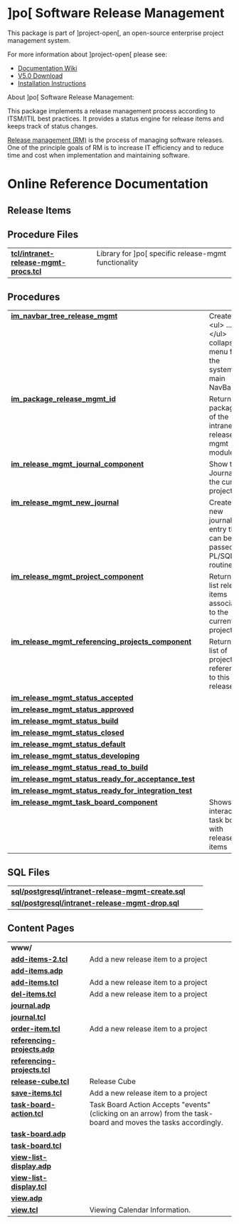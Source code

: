 # ]po[ Software Release Management
This package is part of ]project-open[, an open-source enterprise project management system.

For more information about ]project-open[ please see:
* [Documentation Wiki](http://www.project-open.com/en/)
* [V5.0 Download](https://sourceforge.net/projects/project-open/files/project-open/V5.0/)
* [Installation Instructions](http://www.project-open.com/en/list-installers)

About ]po[ Software Release Management:

<p><p>This package implements a release management process according to ITSM/ITIL best practices. It provides a status engine for release items and keeps track of status changes. <p><a href="/en/process-itsm-release-management">Release management (RM)</a> is the process of managing software releases. One of the principle goals of RM is to increase IT efficiency and to reduce time and cost when implementation and maintaining software. <p><p>

# Online Reference Documentation

## Release Items



## Procedure Files

<table cellpadding="0" cellspacing="0"><tr valign="top"><td style="width:35%"><b><a href="http://www.project-open.net/api-doc/procs-file-view?version_id=197859&amp;path=packages/intranet-release-mgmt/tcl/intranet-release-mgmt-procs.tcl">tcl/intranet-release-mgmt-procs.tcl</a></b></td><td></td><td>Library for ]po[ specific release-mgmt functionality </td></tr></table>

## Procedures

<table cellpadding="0" cellspacing="0"><tr valign="top"><td style="width:35%"><b><a href="http://www.project-open.net/api-doc/proc-view?version_id=197859&amp;proc=im_navbar_tree_release_mgmt">im_navbar_tree_release_mgmt</a></b></td><td></td><td>Creates an &lt;ul&gt; ...&lt;/ul&gt; collapsable menu for the system&#39;s main NavBar. </td></tr><tr valign="top"><td style="width:35%"><b><a href="http://www.project-open.net/api-doc/proc-view?version_id=197859&amp;proc=im_package_release_mgmt_id">im_package_release_mgmt_id</a></b></td><td></td><td>Returns the package id of the intranet-release-mgmt module </td></tr><tr valign="top"><td style="width:35%"><b><a href="http://www.project-open.net/api-doc/proc-view?version_id=197859&amp;proc=im_release_mgmt_journal_component">im_release_mgmt_journal_component</a></b></td><td></td><td>Show the Journal for the current project </td></tr><tr valign="top"><td style="width:35%"><b><a href="http://www.project-open.net/api-doc/proc-view?version_id=197859&amp;proc=im_release_mgmt_new_journal">im_release_mgmt_new_journal</a></b></td><td></td><td>Creates a new journal entry that can be passed to PL/SQL routines </td></tr><tr valign="top"><td style="width:35%"><b><a href="http://www.project-open.net/api-doc/proc-view?version_id=197859&amp;proc=im_release_mgmt_project_component">im_release_mgmt_project_component</a></b></td><td></td><td>Returns a list release items associated to the current project </td></tr><tr valign="top"><td style="width:35%"><b><a href="http://www.project-open.net/api-doc/proc-view?version_id=197859&amp;proc=im_release_mgmt_referencing_projects_component">im_release_mgmt_referencing_projects_component</a></b></td><td></td><td>Returns a list of projects referencing to this release </td></tr><tr valign="top"><td style="width:35%"><b><a href="http://www.project-open.net/api-doc/proc-view?version_id=197859&amp;proc=im_release_mgmt_status_accepted">im_release_mgmt_status_accepted</a></b></td><td></td><td></td></tr><tr valign="top"><td style="width:35%"><b><a href="http://www.project-open.net/api-doc/proc-view?version_id=197859&amp;proc=im_release_mgmt_status_approved">im_release_mgmt_status_approved</a></b></td><td></td><td></td></tr><tr valign="top"><td style="width:35%"><b><a href="http://www.project-open.net/api-doc/proc-view?version_id=197859&amp;proc=im_release_mgmt_status_build">im_release_mgmt_status_build</a></b></td><td></td><td></td></tr><tr valign="top"><td style="width:35%"><b><a href="http://www.project-open.net/api-doc/proc-view?version_id=197859&amp;proc=im_release_mgmt_status_closed">im_release_mgmt_status_closed</a></b></td><td></td><td></td></tr><tr valign="top"><td style="width:35%"><b><a href="http://www.project-open.net/api-doc/proc-view?version_id=197859&amp;proc=im_release_mgmt_status_default">im_release_mgmt_status_default</a></b></td><td></td><td></td></tr><tr valign="top"><td style="width:35%"><b><a href="http://www.project-open.net/api-doc/proc-view?version_id=197859&amp;proc=im_release_mgmt_status_developing">im_release_mgmt_status_developing</a></b></td><td></td><td></td></tr><tr valign="top"><td style="width:35%"><b><a href="http://www.project-open.net/api-doc/proc-view?version_id=197859&amp;proc=im_release_mgmt_status_read_to_build">im_release_mgmt_status_read_to_build</a></b></td><td></td><td></td></tr><tr valign="top"><td style="width:35%"><b><a href="http://www.project-open.net/api-doc/proc-view?version_id=197859&amp;proc=im_release_mgmt_status_ready_for_acceptance_test">im_release_mgmt_status_ready_for_acceptance_test</a></b></td><td></td><td></td></tr><tr valign="top"><td style="width:35%"><b><a href="http://www.project-open.net/api-doc/proc-view?version_id=197859&amp;proc=im_release_mgmt_status_ready_for_integration_test">im_release_mgmt_status_ready_for_integration_test</a></b></td><td></td><td></td></tr><tr valign="top"><td style="width:35%"><b><a href="http://www.project-open.net/api-doc/proc-view?version_id=197859&amp;proc=im_release_mgmt_task_board_component">im_release_mgmt_task_board_component</a></b></td><td></td><td>Shows an interactive task board with release items </td></tr></table>

## SQL Files

<table cellpadding="0" cellspacing="0"><tr valign="top"><td><b><a href="http://www.project-open.net/api-doc/display-sql?package_key=intranet-release-mgmt&amp;url=postgresql/intranet-release-mgmt-create.sql&amp;version_id=197859">sql/postgresql/intranet-release-mgmt-create.sql</a></b></td><td></td><td></td></tr><tr valign="top"><td><b><a href="http://www.project-open.net/api-doc/display-sql?package_key=intranet-release-mgmt&amp;url=postgresql/intranet-release-mgmt-drop.sql&amp;version_id=197859">sql/postgresql/intranet-release-mgmt-drop.sql</a></b></td><td></td><td></td></tr></table>

## Content Pages

<table cellpadding="0" cellspacing="0"><tr valign="top"><td><b>www/</b></td></tr><tr valign="top"><td style="width:35%"><b><a href="http://www.project-open.net/api-doc/content-page-view?version_id=197859&amp;path=packages/intranet-release-mgmt/www/add-items-2.tcl">add-items-2.tcl</a></b></td><td>Add a new release item to a project</td></tr><tr valign="top"><td style="width:35%"><b><a href="http://www.project-open.net/api-doc/content-page-view?version_id=197859&amp;path=packages/intranet-release-mgmt/www/add-items.adp">add-items.adp</a></b></td><td></td></tr><tr valign="top"><td style="width:35%"><b><a href="http://www.project-open.net/api-doc/content-page-view?version_id=197859&amp;path=packages/intranet-release-mgmt/www/add-items.tcl">add-items.tcl</a></b></td><td>Add a new release item to a project</td></tr><tr valign="top"><td style="width:35%"><b><a href="http://www.project-open.net/api-doc/content-page-view?version_id=197859&amp;path=packages/intranet-release-mgmt/www/del-items.tcl">del-items.tcl</a></b></td><td>Add a new release item to a project</td></tr><tr valign="top"><td style="width:35%"><b><a href="http://www.project-open.net/api-doc/content-page-view?version_id=197859&amp;path=packages/intranet-release-mgmt/www/journal.adp">journal.adp</a></b></td><td></td></tr><tr valign="top"><td style="width:35%"><b><a href="http://www.project-open.net/api-doc/content-page-view?version_id=197859&amp;path=packages/intranet-release-mgmt/www/journal.tcl">journal.tcl</a></b></td><td></td></tr><tr valign="top"><td style="width:35%"><b><a href="http://www.project-open.net/api-doc/content-page-view?version_id=197859&amp;path=packages/intranet-release-mgmt/www/order-item.tcl">order-item.tcl</a></b></td><td>Add a new release item to a project</td></tr><tr valign="top"><td style="width:35%"><b><a href="http://www.project-open.net/api-doc/content-page-view?version_id=197859&amp;path=packages/intranet-release-mgmt/www/referencing-projects.adp">referencing-projects.adp</a></b></td><td></td></tr><tr valign="top"><td style="width:35%"><b><a href="http://www.project-open.net/api-doc/content-page-view?version_id=197859&amp;path=packages/intranet-release-mgmt/www/referencing-projects.tcl">referencing-projects.tcl</a></b></td><td></td></tr><tr valign="top"><td style="width:35%"><b><a href="http://www.project-open.net/api-doc/content-page-view?version_id=197859&amp;path=packages/intranet-release-mgmt/www/release-cube.tcl">release-cube.tcl</a></b></td><td>Release Cube</td></tr><tr valign="top"><td style="width:35%"><b><a href="http://www.project-open.net/api-doc/content-page-view?version_id=197859&amp;path=packages/intranet-release-mgmt/www/save-items.tcl">save-items.tcl</a></b></td><td>Add a new release item to a project</td></tr><tr valign="top"><td style="width:35%"><b><a href="http://www.project-open.net/api-doc/content-page-view?version_id=197859&amp;path=packages/intranet-release-mgmt/www/task-board-action.tcl">task-board-action.tcl</a></b></td><td>Task Board Action Accepts &quot;events&quot; (clicking on an arrow) from the task-board and moves the tasks accordingly.</td></tr><tr valign="top"><td style="width:35%"><b><a href="http://www.project-open.net/api-doc/content-page-view?version_id=197859&amp;path=packages/intranet-release-mgmt/www/task-board.adp">task-board.adp</a></b></td><td></td></tr><tr valign="top"><td style="width:35%"><b><a href="http://www.project-open.net/api-doc/content-page-view?version_id=197859&amp;path=packages/intranet-release-mgmt/www/task-board.tcl">task-board.tcl</a></b></td><td></td></tr><tr valign="top"><td style="width:35%"><b><a href="http://www.project-open.net/api-doc/content-page-view?version_id=197859&amp;path=packages/intranet-release-mgmt/www/view-list-display.adp">view-list-display.adp</a></b></td><td></td></tr><tr valign="top"><td style="width:35%"><b><a href="http://www.project-open.net/api-doc/content-page-view?version_id=197859&amp;path=packages/intranet-release-mgmt/www/view-list-display.tcl">view-list-display.tcl</a></b></td><td></td></tr><tr valign="top"><td style="width:35%"><b><a href="http://www.project-open.net/api-doc/content-page-view?version_id=197859&amp;path=packages/intranet-release-mgmt/www/view.adp">view.adp</a></b></td><td></td></tr><tr valign="top"><td style="width:35%"><b><a href="http://www.project-open.net/api-doc/content-page-view?version_id=197859&amp;path=packages/intranet-release-mgmt/www/view.tcl">view.tcl</a></b></td><td>Viewing Calendar Information.</td></tr></table>

